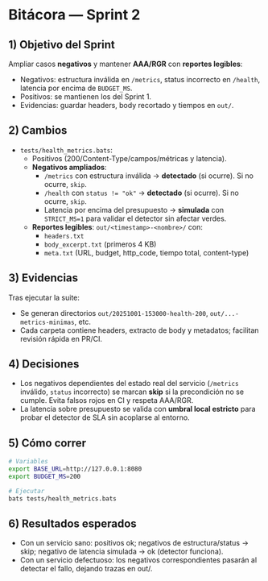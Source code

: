 # Bitácora — Sprint 2

## 1) Objetivo del Sprint
Ampliar casos **negativos** y mantener **AAA/RGR** con **reportes legibles**:
- Negativos: estructura inválida en `/metrics`, status incorrecto en `/health`, latencia por encima de `BUDGET_MS`.
- Positivos: se mantienen los del Sprint 1.
- Evidencias: guardar headers, body recortado y tiempos en `out/`.

## 2) Cambios
- `tests/health_metrics.bats`:
  - Positivos (200/Content-Type/campos/métricas y latencia).
  - **Negativos ampliados**:
    - `/metrics` con estructura inválida → **detectado** (si ocurre). Si no ocurre, `skip`.
    - `/health` con `status != "ok"` → **detectado** (si ocurre). Si no ocurre, `skip`.
    - Latencia por encima del presupuesto → **simulada** con `STRICT_MS=1` para validar el detector sin afectar verdes.
  - **Reportes legibles**: `out/<timestamp>-<nombre>/` con:
    - `headers.txt`
    - `body_excerpt.txt` (primeros 4 KB)
    - `meta.txt` (URL, budget, http_code, tiempo total, content-type)

## 3) Evidencias
Tras ejecutar la suite:
- Se generan directorios `out/20251001-153000-health-200`, `out/...-metrics-minimas`, etc.
- Cada carpeta contiene headers, extracto de body y metadatos; facilitan revisión rápida en PR/CI.

## 4) Decisiones
- Los negativos dependientes del estado real del servicio (`/metrics` inválido, `status` incorrecto) se marcan **skip** si la precondición no se cumple. Evita falsos rojos en CI y respeta AAA/RGR.
- La latencia sobre presupuesto se valida con **umbral local estricto** para probar el detector de SLA sin acoplarse al entorno.

## 5) Cómo correr
```bash
# Variables
export BASE_URL=http://127.0.0.1:8080
export BUDGET_MS=200

# Ejecutar
bats tests/health_metrics.bats
```

## 6) Resultados esperados
- Con un servicio sano: positivos ok; negativos de estructura/status → skip; negativo de latencia simulada → ok (detector funciona).
- Con un servicio defectuoso: los negativos correspondientes pasarán al detectar el fallo, dejando trazas en out/.

